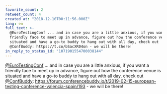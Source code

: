 ```yaml
---
favorite_count: 2
retweet_count: 4
created_at: "2018-12-10T00:11:56.000Z"
lang: en
full_text: >-
  @EuroTestingConf ... and in case you are a little anxious, if you want a
  friendly face to meet up in advance, figure out how the conference venue is
  situated and have a go-to buddy to hang out with all day, check out
  @ConfBuddy: https://t.co/bSacXR04on - we will be there!
in_reply_to_status_id: "1071901554700038144"
---
```


[@EuroTestingConf](https://twitter.com/EuroTestingConf) ... and in case you are
a little anxious, if you want a friendly face to meet up in advance, figure out
how the conference venue is situated and have a go-to buddy to hang out with all
day, check out [@ConfBuddy](https://twitter.com/ConfBuddy):
<https://forum.conferencebuddy.io/t/2019-02-15-european-testing-conference-valencia-spain/193> -
we will be there!

